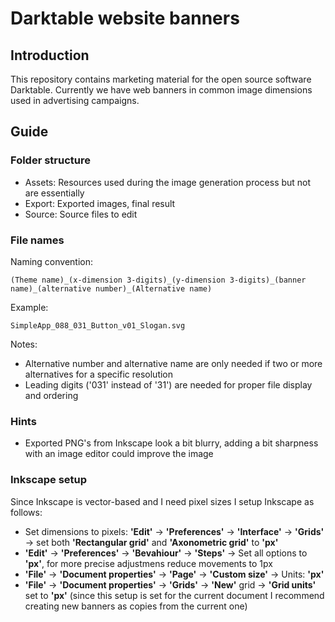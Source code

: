 # Darktable website banners #

## Introduction ##
This repository contains marketing material for the open source software Darktable. Currently we have web banners in common image dimensions used in advertising campaigns.

## Guide ##
### Folder structure ###
- Assets: Resources used during the image generation process but not are essentially
- Export: Exported images, final result
- Source: Source files to edit

### File names ###
Naming convention:

    (Theme name)_(x-dimension 3-digits)_(y-dimension 3-digits)_(banner name)_(alternative number)_(Alternative name)
Example: 

	SimpleApp_088_031_Button_v01_Slogan.svg

Notes:

- Alternative number and alternative name are only needed if two or more alternatives for a specific resolution 
- Leading digits ('031' instead of '31') are needed for proper file display and ordering






### Hints ###
- Exported PNG's from Inkscape look a bit blurry, adding a bit sharpness with an image editor could improve the image

### Inkscape setup ###
Since Inkscape is vector-based and I need pixel sizes I setup Inkscape as follows:

- Set dimensions to pixels: **'Edit'** -> **'Preferences'** -> **'Interface'** -> **'Grids'** -> set both **'Rectangular grid'** and **'Axonometric grid'** to **'px'**
- **'Edit'** -> **'Preferences'** -> **'Bevahiour'** -> **'Steps'** -> Set all options to **'px'**, for more precise adjustmens reduce movements to 1px
- **'File'** -> **'Document properties'** -> **'Page'** -> **'Custom size'** -> Units: **'px'**
- **'File'** -> **'Document properties'** -> **'Grids'** -> **'New'** grid -> **'Grid units'** set to **'px'** (since this setup is set for the current document I recommend creating new banners as copies from the current one)

